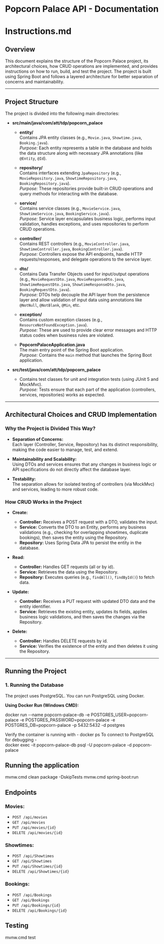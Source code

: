 # Popcorn Palace API - Documentation

# Instructions.md

## Overview
This document explains the structure of the Popcorn Palace project, its architectural choices, how CRUD operations are implemented, and provides instructions on how to run, build, and test the project. The project is built using Spring Boot and follows a layered architecture for better separation of concerns and maintainability.

---

## Project Structure

The project is divided into the following main directories:

- **src/main/java/com/att/tdp/popcorn_palace**
  - **entity/**  
    Contains JPA entity classes (e.g., `Movie.java`, `Showtime.java`, `Booking.java`).  
    *Purpose:* Each entity represents a table in the database and holds the data structure along with necessary JPA annotations (like `@Entity`, `@Id`).

  - **repository/**  
    Contains interfaces extending `JpaRepository` (e.g., `MovieRepository.java`, `ShowtimeRepository.java`, `BookingRepository.java`).  
    *Purpose:* These repositories provide built-in CRUD operations and query methods for interacting with the database.

  - **service/**  
    Contains service classes (e.g., `MovieService.java`, `ShowtimeService.java`, `BookingService.java`).  
    *Purpose:* Service layer encapsulates business logic, performs input validation, handles exceptions, and uses repositories to perform CRUD operations.

  - **controller/**  
    Contains REST controllers (e.g., `MovieController.java`, `ShowtimeController.java`, `BookingController.java`).  
    *Purpose:* Controllers expose the API endpoints, handle HTTP requests/responses, and delegate operations to the service layer.

  - **dto/**  
    Contains Data Transfer Objects used for input/output operations (e.g., `MovieRequestDto.java`, `MovieResponseDto.java`, `ShowtimeRequestDto.java`, `ShowtimeResponseDto.java`, `BookingRequestDto.java`).  
    *Purpose:* DTOs help decouple the API layer from the persistence layer and allow validation of input data using annotations like `@NotNull`, `@NotBlank`, `@Min`, etc.

  - **exception/**  
    Contains custom exception classes (e.g., `ResourceNotFoundException.java`).  
    *Purpose:* These are used to provide clear error messages and HTTP status codes when business rules are violated.

  - **PopcornPalaceApplication.java**  
    The main entry point of the Spring Boot application.  
    *Purpose:* Contains the `main` method that launches the Spring Boot application.

- **src/test/java/com/att/tdp/popcorn_palace**
  - Contains test classes for unit and integration tests (using JUnit 5 and MockMvc).  
  *Purpose:* Tests ensure that each part of the application (controllers, services, repositories) works as expected.

---

## Architectural Choices and CRUD Implementation

### Why the Project is Divided This Way?
- **Separation of Concerns:**  
  Each layer (Controller, Service, Repository) has its distinct responsibility, making the code easier to manage, test, and extend.
  
- **Maintainability and Scalability:**  
  Using DTOs and services ensures that any changes in business logic or API specifications do not directly affect the database layer.
  
- **Testability:**  
  The separation allows for isolated testing of controllers (via MockMvc) and services, leading to more robust code.

### How CRUD Works in the Project
- **Create:**  
  - **Controller:** Receives a POST request with a DTO, validates the input.
  - **Service:** Converts the DTO to an Entity, performs any business validations (e.g., checking for overlapping showtimes, duplicate bookings), then saves the entity using the Repository.
  - **Repository:** Uses Spring Data JPA to persist the entity in the database.
  
- **Read:**  
  - **Controller:** Handles GET requests (all or by id).
  - **Service:** Retrieves the data using the Repository.
  - **Repository:** Executes queries (e.g., `findAll()`, `findById()`) to fetch data.
  
- **Update:**  
  - **Controller:** Receives a PUT request with updated DTO data and the entity identifier.
  - **Service:** Retrieves the existing entity, updates its fields, applies business logic validations, and then saves the changes via the Repository.
  
- **Delete:**  
  - **Controller:** Handles DELETE requests by id.
  - **Service:** Verifies the existence of the entity and then deletes it using the Repository.

---

## Running the Project

### 1. Running the Database

The project uses PostgreSQL. You can run PostgreSQL using Docker.

**Using Docker Run (Windows CMD):**

docker run --name popcorn-palace-db -e POSTGRES_USER=popcorn-palace -e POSTGRES_PASSWORD=popcorn-palace -e POSTGRES_DB=popcorn-palace -p 5432:5432 -d postgres

Verify the container is running with -
   docker ps
To connect to PostgreSQL for debugging -    
    docker exec -it popcorn-palace-db psql -U popcorn-palace -d popcorn-palace

## Running the application

mvnw.cmd clean package -DskipTests
mvnw.cmd spring-boot:run


## Endpoints

### Movies:
- `POST /api/movies`
- `GET /api/movies`
- `PUT /api/movies/{id}`
- `DELETE /api/movies/{id}`

### Showtimes:
- `POST /api/Showtimes`
- `GET /api/Showtimes`
- `PUT /api/Showtimes/{id}`
- `DELETE /api/Showtimes/{id}`

### Bookings:
- `POST /api/Bookings`
- `GET /api/Bookings`
- `PUT /api/Bookings/{id}`
- `DELETE /api/Bookings/{id}`

## Testing
mvnw.cmd test

